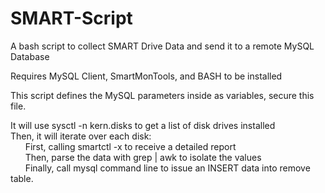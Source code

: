 # SMART-Script
A bash script to collect SMART Drive Data and send it to a remote MySQL Database

Requires MySQL Client, SmartMonTools, and BASH to be installed

This script defines the MySQL parameters inside as variables, secure this file. 

It will use sysctl -n kern.disks to get a list of disk drives installed</br>
Then, it will iterate over each disk:</br>
&nbsp;&nbsp;&nbsp;&nbsp;&nbsp;  First, calling smartctl -x to receive a detailed report</br>
&nbsp;&nbsp;&nbsp;&nbsp;&nbsp;  Then, parse the data with grep | awk to isolate the values</br>
  &nbsp;&nbsp;&nbsp;&nbsp;&nbsp; Finally, call mysql command line to issue an INSERT data into remove table.</br>
  
